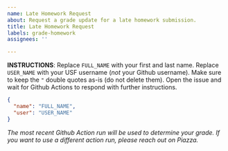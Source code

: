 ```yaml
---
name: Late Homework Request
about: Request a grade update for a late homework submission.
title: Late Homework Request
labels: grade-homework
assignees: ''

---
```


**INSTRUCTIONS**: Replace `FULL_NAME` with your first and last name. Replace `USER_NAME` with your USF username (*not* your Github username). Make sure to keep the `"` double quotes as-is (do not delete them). Open the issue and wait for Github Actions to respond with further instructions.

```json
{
  "name": "FULL_NAME",
  "user": "USER_NAME"
}
```

*The most recent Github Action run will be used to determine your grade. If you want to use a different action run, please reach out on Piazza.*
